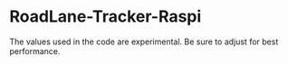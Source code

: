 # RoadLane-Tracker-Raspi
The values used in the code are experimental. Be sure to adjust for best performance.
